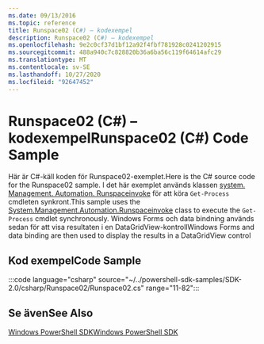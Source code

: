 ```yaml
---
ms.date: 09/13/2016
ms.topic: reference
title: Runspace02 (C#) – kodexempel
description: Runspace02 (C#) – kodexempel
ms.openlocfilehash: 9e2c0cf37d1bf12a92f4fbf781928c0241202915
ms.sourcegitcommit: 488a940c7c828820b36a6ba56c119f64614afc29
ms.translationtype: MT
ms.contentlocale: sv-SE
ms.lasthandoff: 10/27/2020
ms.locfileid: "92647452"
---
```

# <a name="runspace02-c-code-sample"></a><span data-ttu-id="a3289-103">Runspace02 (C#) – kodexempel</span><span class="sxs-lookup"><span data-stu-id="a3289-103">Runspace02 (C#) Code Sample</span></span>

<span data-ttu-id="a3289-104">Här är C#-käll koden för Runspace02-exemplet.</span><span class="sxs-lookup"><span data-stu-id="a3289-104">Here is the C# source code for the Runspace02 sample.</span></span> <span data-ttu-id="a3289-105">I det här exemplet används klassen [system. Management. Automation. Runspaceinvoke](/dotnet/api/System.Management.Automation.RunspaceInvoke) för att köra `Get-Process` cmdleten synkront.</span><span class="sxs-lookup"><span data-stu-id="a3289-105">This sample uses the [System.Management.Automation.Runspaceinvoke](/dotnet/api/System.Management.Automation.RunspaceInvoke) class to execute the `Get-Process` cmdlet synchronously.</span></span> <span data-ttu-id="a3289-106">Windows Forms och data bindning används sedan för att visa resultaten i en DataGridView-kontroll</span><span class="sxs-lookup"><span data-stu-id="a3289-106">Windows Forms and data binding are then used to display the results in a DataGridView control</span></span>

## <a name="code-sample"></a><span data-ttu-id="a3289-107">Kod exempel</span><span class="sxs-lookup"><span data-stu-id="a3289-107">Code Sample</span></span>

:::code language="csharp" source="~/../powershell-sdk-samples/SDK-2.0/csharp/Runspace02/Runspace02.cs" range="11-82":::

## <a name="see-also"></a><span data-ttu-id="a3289-108">Se även</span><span class="sxs-lookup"><span data-stu-id="a3289-108">See Also</span></span>

[<span data-ttu-id="a3289-109">Windows PowerShell SDK</span><span class="sxs-lookup"><span data-stu-id="a3289-109">Windows PowerShell SDK</span></span>](../windows-powershell-reference.md)

